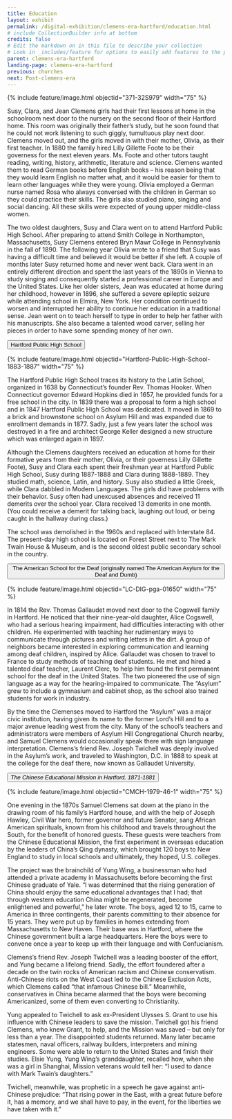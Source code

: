 ```yaml
---
title: Education
layout: exhibit
permalink: /digital-exhibition/clemens-era-hartford/education.html
# include CollectionBuilder info at bottom
credits: false
# Edit the markdown on in this file to describe your collection
# Look in _includes/feature for options to easily add features to the page
parent: clemens-era-hartford
landing-page: clemens-era-hartford
previous: churches
next: Post-clemens-era
---
```


{% include feature/image.html objectid="371-32S979" width="75" %}

Susy, Clara, and Jean Clemens girls had their first lessons at home in the schoolroom next door to the nursery on the second floor of their Hartford home. This room was originally their father’s study, but he soon found that he could not work listening to such giggly, tumultuous play next door. Clemens moved out, and the girls moved in with their mother, Olivia, as their first teacher. In 1880 the family hired Lilly Gillette Foote to be their governess for the next eleven years. Ms. Foote and other tutors taught reading, writing, history, arithmetic, literature and science. Clemens wanted them to read German books before English books – his reason being that they would learn English no matter what, and it would be easier for them to learn other languages while they were young. Olivia employed a German nurse named Rosa who always conversed with the children in German so they could practice their skills. The girls also studied piano, singing and social dancing. All these skills were expected of young upper middle-class women.

The two oldest daughters, Susy and Clara went on to attend Hartford Public High School. After preparing to attend Smith College in Northampton, Massachusetts, Susy Clemens entered Bryn Mawr College in Pennsylvania in the fall of 1890. The following year Olivia wrote to a friend that Susy was having a difficult time and believed it would be better if she left. A couple of months later Susy returned home and never went back. Clara went in an entirely different direction and spent the last years of the 1890s in Vienna to study singing and consequently started a professional career in Europe and the United States. Like her older sisters, Jean was educated at home during her childhood, however in 1896, she suffered a severe epileptic seizure while attending school in Elmira, New York. Her condition continued to worsen and interrupted her ability to continue her education in a traditional sense. Jean went on to teach herself to type in order to help her father with his manuscripts. She also became a talented wood carver, selling her pieces in order to have some spending money of her own.

<button type="button" class="collapsible">Hartford Public High School</button>
<div class="content">
  {% include feature/image.html objectid="Hartford-Public-High-School-1883-1887" width="75" %}
  <p>The Hartford Public High School traces its history to the Latin School, organized in 1638 by Connecticut’s founder Rev. Thomas Hooker. When Connecticut governor Edward Hopkins died in 1657, he provided funds for a free school in the city. In 1839 there was a proposal to form a high school and in 1847 Hartford Public High School was dedicated. It moved in 1869 to a brick and brownstone school on Asylum Hill and was expanded due to enrollment demands in 1877. Sadly, just a few years later the school was destroyed in a fire and architect George Keller designed a new structure which was enlarged again in 1897. </p>
<p>Although the Clemens daughters received an education at home for their formative years from their mother, Olivia, or their governess Lilly Gillette Foote), Susy and Clara each spent their freshman year at Hartford Public High School, Susy during 1887-1888 and Clara during 1888-1889. They studied math, science, Latin, and history. Susy also studied a little Greek, while Clara dabbled in Modern Languages. The girls did have problems with their behavior. Susy often had unexcused absences and received 11 demerits over the school year. Clara received 13 demerits in one month. (You could receive a demerit for talking back, laughing out loud, or being caught in the hallway during class.)  </p>
<p>The school was demolished in the 1960s and replaced with Interstate 84. The present-day high school is located on Forest Street next to The Mark Twain House & Museum, and is the second oldest public secondary school in the country.  </p>
</div>

<button type="button" class="collapsible">The American School for the Deaf (originally named The American Asylum for the Deaf and Dumb)</button>
<div class="content">
  {% include feature/image.html objectid="LC-DIG-pga-01650" width="75" %}
  <p>In 1814 the Rev. Thomas Gallaudet moved next door to the Cogswell family in Hartford. He noticed that their nine-year-old daughter, Alice Cogswell, who had a serious hearing impairment, had difficulties interacting with other children. He experimented with teaching her rudimentary ways to communicate through pictures and writing letters in the dirt. A group of neighbors became interested in exploring communication and learning among deaf children, inspired by Alice. Gallaudet was chosen to travel to France to study methods of teaching deaf students. He met and hired a talented deaf teacher, Laurent Clerc, to help him found the first permanent school for the deaf in the United States. The two pioneered the use of sign language as a way for the hearing-impaired to communicate. The “Asylum” grew to include a gymnasium and cabinet shop, as the school also trained students for work in industry.</p>
 <p>By the time the Clemenses moved to Hartford the “Asylum” was a major civic institution, having given its name to the former Lord’s Hill and to a major avenue leading west from the city. Many of the school’s teachers and administrators were members of Asylum Hill Congregational Church nearby, and Samuel Clemens would occasionally speak there with sign language interpretation.  Clemens’s friend Rev. Joseph Twichell was deeply involved in the Asylum’s work, and traveled to Washington, D.C. in 1888 to speak at the college for the deaf there, now known as Gallaudet University. </p>
</div>

<button type="button" class="collapsible">_The Chinese Educational Mission in Hartford, 1871-1881_</button>
<div class="content">
  {% include feature/image.html objectid="CMCH-1979-46-1" width="75" %}
  <p>One evening in the 1870s Samuel Clemens sat down at the piano in the drawing room of his family’s Hartford house,  and with the help of Joseph Hawley, Civil War hero, former governor and future Senator, sang African American spirituals, known from his childhood and travels throughout the South, for the benefit of honored guests. These guests were teachers from the Chinese Educational Mission, the first experiment in overseas education by the leaders of China’s Qing dynasty, which brought 120 boys to New England to study in local schools and ultimately, they hoped, U.S. colleges.</p>
  <p>The project was the brainchild of Yung Wing, a businessman who had attended a private academy in Massachusetts before becoming the first Chinese graduate of Yale. “I was determined that the rising generation of China should enjoy the same educational advantages that I had; that through western education China might be regenerated, become enlightened and powerful,” he later wrote. The boys, aged 12 to 15, came to America in three contingents, their parents committing to their absence for 15 years. They were put up by families in homes extending from Massachusetts to New Haven. Their base was in Hartford, where the Chinese government built a large headquarters. Here the boys were to convene once a year to keep up with their language and with Confucianism.</p>
  <p>Clemens’s friend Rev. Joseph Twichell was a leading booster of the effort, and Yung became a lifelong friend. Sadly, the effort foundered after a decade on the twin rocks of American racism and Chinese conservatism. Anti-Chinese riots on the West Coast led to the Chinese Exclusion Acts, which Clemens called “that infamous Chinese bill.” Meanwhile, conservatives in China became alarmed that the boys were becoming Americanized, some of them even converting to Christianity.</p>
  <p>Yung appealed to Twichell to ask ex-President Ulysses S. Grant  to use his influence with Chinese leaders to save the mission. Twichell got his friend Clemens, who knew Grant, to help, and the Mission was saved – but only for less than a year. The disappointed students returned. Many later became statesmen, naval officers, railway builders, interpreters and mining engineers. Some were able to return to the United States and finish their studies. Elsie Yung, Yung Wing’s granddaughter, recalled how, when she was a girl in Shanghai, Mission veterans would tell her: “I used to dance with Mark Twain’s daughters.”</p>
  <p>Twichell, meanwhile, was prophetic in a speech he gave against anti-Chinese prejudice: “That rising power in the East, with a great future before it, has a memory, and we shall have to pay, in the event, for the liberties we have taken with it.” </p>
</div>
